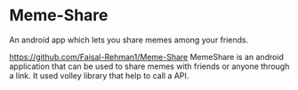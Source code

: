 # Meme-Share
An android app which lets you share memes among your friends.

https://github.com/Faisal-Rehman1/Meme-Share
MemeShare is an android application that can be used to share memes with friends or anyone through a link.
It used volley library that help to call a API.
